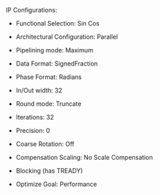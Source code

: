 IP Configurations:

* Functional Selection: Sin Cos
* Architectural Configuration: Parallel
* Pipelining mode: Maximum
* Data Format: SignedFraction
* Phase Format: Radians

* In/Out width: 32
* Round mode: Truncate

* Iterations: 32
* Precision: 0

* Coarse Rotation: Off
* Compensation Scaling: No Scale Compensation

* Blocking (has TREADY)
* Optimize Goal: Performance
